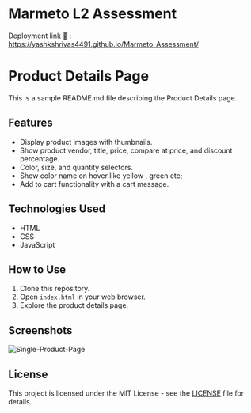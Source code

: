 # Marmeto L2 Assessment

Deployment link 🔗 : https://yashkshrivas4491.github.io/Marmeto_Assessment/ 

# Product Details Page

This is a sample README.md file describing the Product Details page.

## Features

- Display product images with thumbnails.
- Show product vendor, title, price, compare at price, and discount percentage.
- Color, size, and quantity selectors.
- Show color name on hover like yellow , green  etc;
- Add to cart functionality with a cart message.

## Technologies Used

- HTML
- CSS
- JavaScript

## How to Use

1. Clone this repository.
2. Open `index.html` in your web browser.
3. Explore the product details page.

## Screenshots

![Single-Product-Page](https://github.com/YashkShrivas4491/Marmeto_Assessment/assets/87111197/d2e59973-1a77-4ee1-b374-0ae831d18480)


## License

This project is licensed under the MIT License - see the [LICENSE](LICENSE) file for details.

